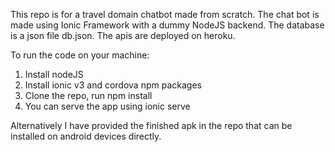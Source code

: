 This repo is for a travel domain chatbot made from scratch.
The chat bot is made using Ionic Framework with a dummy NodeJS backend.
The database is a json file db.json.
The apis are deployed on heroku.

To run the code on your machine:
1. Install nodeJS
2. Install ionic v3 and cordova npm packages
3. Clone the repo, run npm install
4. You can serve the app using ionic serve

Alternatively I have provided the finished apk in the repo that can be installed on android devices directly.
